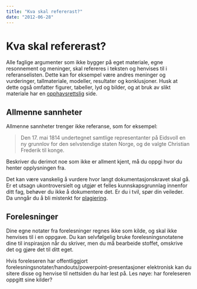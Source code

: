 ```yaml
---
title: "Kva skal refererast?"
date: "2012-06-28"
---
```


# Kva skal refererast?

Alle faglige argumenter som ikke bygger på eget materiale, egne resonnement og meninger, skal refereres i teksten og henvises til i referanselisten. Dette kan for eksempel være andres meninger og vurderinger, tallmateriale, modeller, resultater og konklusjoner. Husk at dette også omfatter figurer, tabeller, lyd og bilder, og at bruk av slikt materiale har en [opphavsrettslig](/kildebruk-og-referanser/sitering-og-etikk/opphavsrettslige-forhold/) side.

## Allmenne sannheter

Allmenne sannheter trenger ikke referanse, som for eksempel:

> Den 17. mai 1814 undertegnet samtlige representanter på Eidsvoll en ny grunnlov for den selvstendige staten Norge, og de valgte Christian Frederik til konge.

Beskriver du derimot noe som ikke er allment kjent, må du oppgi hvor du henter opplysningen fra.

Det kan være vanskelig å vurdere hvor langt dokumentasjonskravet skal gå. Er et utsagn ukontroversielt og utgjør et felles kunnskapsgrunnlag innenfor ditt fag, behøver du ikke å dokumentere det. Er du i tvil, spør din veileder. Da unngår du å bli mistenkt for [plagiering](/kildebruk-og-referanser/sitering-og-etikk/#Plagiering).

## Forelesninger

Dine egne notater fra forelesninger regnes ikke som kilde, og skal ikke henvises til i en oppgave. Du kan selvfølgelig bruke forelesningsnotatene dine til inspirasjon når du skriver, men du må bearbeide stoffet, omskrive det og gjøre det til ditt eget.

Hvis foreleseren har offentliggjort forelesningsnotater/handouts/powerpoint-presentasjoner elektronisk kan du sitere disse og henvise til nettsiden du har lest på. Les nøye: har foreleseren oppgitt sine kilder?

